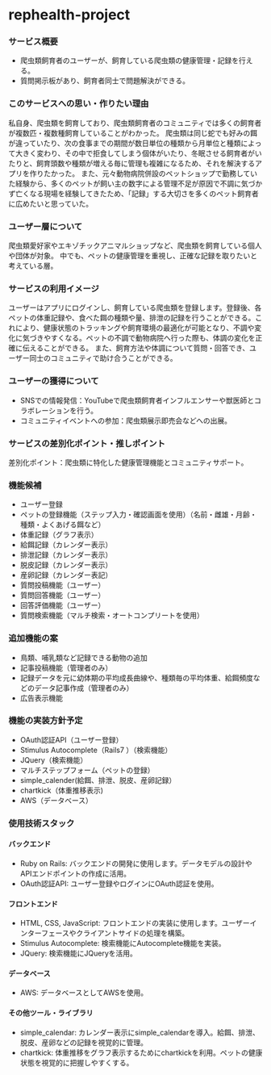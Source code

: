 # rephealth-project

### サービス概要
- 爬虫類飼育者のユーザーが、飼育している爬虫類の健康管理・記録を行える。
- 質問掲示板があり、飼育者同士で問題解決ができる。

### このサービスへの思い・作りたい理由
私自身、爬虫類を飼育しており、爬虫類飼育者のコミュニティでは多くの飼育者が複数匹・複数種飼育していることがわかった。
爬虫類は同じ蛇でも好みの餌が違っていたり、次の食事までの期間が数日単位の種類から月単位と種類によって大きく変わり、その中で拒食してしまう個体がいたり、冬眠させる飼育者がいたりと、飼育頭数や種類が増える毎に管理も複雑になるため、それを解決するアプリを作りたかった。
また、元々動物病院併設のペットショップで勤務していた経験から、多くのペットが飼い主の数字による管理不足が原因で不調に気づかず亡くなる現場を経験してきたため、「記録」する大切さを多くのペット飼育者に広めたいと思っていた。

### ユーザー層について
爬虫類愛好家やエキゾチックアニマルショップなど、爬虫類を飼育している個人や団体が対象。
中でも、ペットの健康管理を重視し、正確な記録を取りたいと考えている層。

### サービスの利用イメージ
ユーザーはアプリにログインし、飼育している爬虫類を登録します。登録後、各ペットの体重記録や、食べた餌の種類や量、排泄の記録を行うことができる。これにより、健康状態のトラッキングや飼育環境の最適化が可能となり、不調や変化に気づきやすくなる。ペットの不調で動物病院へ行った際も、体調の変化を正確に伝えることができる。
また、飼育方法や体調について質問・回答でき、ユーザー同士のコミュニティで助け合うことができる。

### ユーザーの獲得について
- SNSでの情報発信：YouTubeで爬虫類飼育者インフルエンサーや獣医師とコラボレーションを行う。
- コミュニティイベントへの参加：爬虫類展示即売会などへの出展。

### サービスの差別化ポイント・推しポイント
差別化ポイント：爬虫類に特化した健康管理機能とコミュニティサポート。

### 機能候補
- ユーザー登録
- ペットの登録機能（ステップ入力・確認画面を使用）（名前・雌雄・月齢・種類・よくあげる餌など）
- 体重記録（グラフ表示）
- 給餌記録（カレンダー表示）
- 排泄記録（カレンダー表示）
- 脱皮記録（カレンダー表示）
- 産卵記録（カレンダー表記）
- 質問投稿機能（ユーザー）
- 質問回答機能（ユーザー）
- 回答評価機能（ユーザー）
- 質問検索機能（マルチ検索・オートコンプリートを使用）

### 追加機能の案
- 鳥類、哺乳類など記録できる動物の追加
- 記事投稿機能（管理者のみ）
- 記録データを元に幼体期の平均成長曲線や、種類毎の平均体重、給餌頻度などのデータ記事作成（管理者のみ）
- 広告表示機能

### 機能の実装方針予定
- OAuth認証API（ユーザー登録）
- Stimulus Autocomplete（Rails7 ）（検索機能）
- JQuery（検索機能）
- マルチステップフォーム（ペットの登録）
- simple_calender(給餌、排泄、脱皮、産卵記録）
- chartkick（体重推移表示)
- AWS（データベース）

### 使用技術スタック
#### バックエンド
- Ruby on Rails: バックエンドの開発に使用します。データモデルの設計やAPIエンドポイントの作成に活用。
- OAuth認証API: ユーザー登録やログインにOAuth認証を使用。

#### フロントエンド
- HTML, CSS, JavaScript: フロントエンドの実装に使用します。ユーザーインターフェースやクライアントサイドの処理を構築。
- Stimulus Autocomplete: 検索機能にAutocomplete機能を実装。
- JQuery: 検索機能にJQueryを活用。

#### データベース
- AWS: データベースとしてAWSを使用。

#### その他ツール・ライブラリ
- simple_calendar: カレンダー表示にsimple_calendarを導入。給餌、排泄、脱皮、産卵などの記録を視覚的に管理。
- chartkick: 体重推移をグラフ表示するためにchartkickを利用。ペットの健康状態を視覚的に把握しやすくする。
